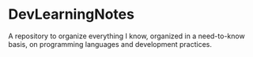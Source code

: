 # DevLearningNotes
A repository to organize everything I know, organized in a need-to-know basis, on programming languages and development practices.
